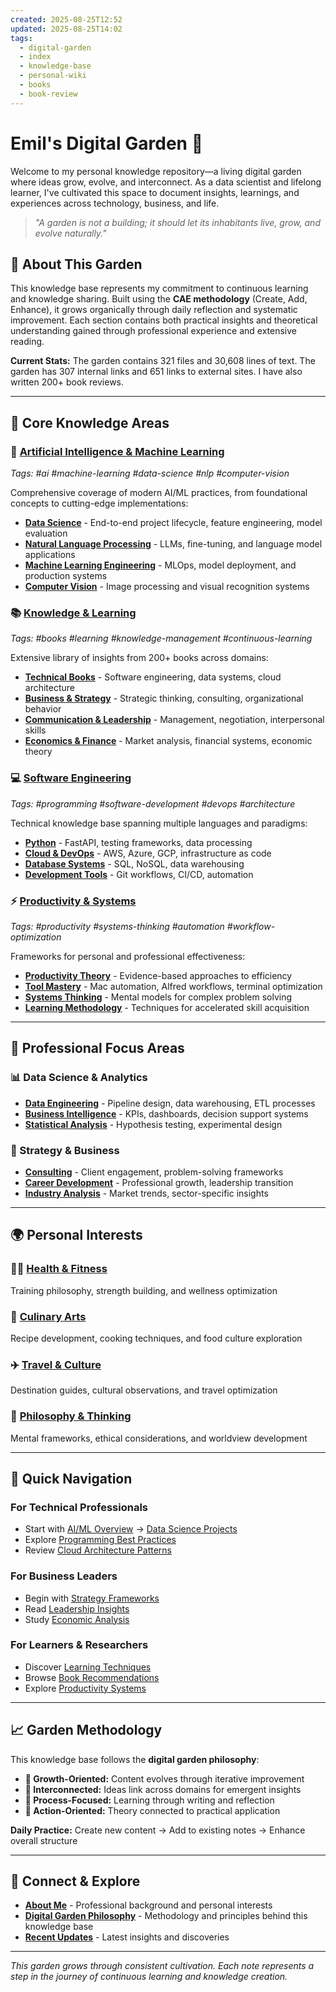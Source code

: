 ```yaml
---
created: 2025-08-25T12:52
updated: 2025-08-25T14:02
tags:
  - digital-garden
  - index
  - knowledge-base
  - personal-wiki
  - books
  - book-review
---
```


# Emil's Digital Garden 🌱

Welcome to my personal knowledge repository—a living digital garden where ideas grow, evolve, and interconnect. As a data scientist and lifelong learner, I've cultivated this space to document insights, learnings, and experiences across technology, business, and life.

> *"A garden is not a building; it should let its inhabitants live, grow, and evolve naturally."*

## 🎯 **About This Garden**

This knowledge base represents my commitment to continuous learning and knowledge sharing. Built using the **CAE methodology** (Create, Add, Enhance), it grows organically through daily reflection and systematic improvement. Each section contains both practical insights and theoretical understanding gained through professional experience and extensive reading.

**Current Stats:** The garden contains 321 files and 30,608 lines of text. The garden has 307 internal links and  651 links to external sites. I have also written 200+ book reviews.   

---

## 🧠 **Core Knowledge Areas**

### **🤖 [Artificial Intelligence & Machine Learning](AI/AI.md)**
*Tags: #ai #machine-learning #data-science #nlp #computer-vision*

Comprehensive coverage of modern AI/ML practices, from foundational concepts to cutting-edge implementations:
- **[Data Science](AI/Data%20Science/Data%20Science.md)** - End-to-end project lifecycle, feature engineering, model evaluation
- **[Natural Language Processing](AI/Language/NLP.md)** - LLMs, fine-tuning, and language model applications  
- **[Machine Learning Engineering](AI/AI.md)** - MLOps, model deployment, and production systems
- **[Computer Vision](AI/Data%20Science/Computer%20Vision.md)** - Image processing and visual recognition systems

### **📚 [Knowledge & Learning](Books/Books.md)**  
*Tags: #books #learning #knowledge-management #continuous-learning*

Extensive library of insights from 200+ books across domains:
- **[Technical Books](Books/Book%20Reviews/Programming/)** - Software engineering, data systems, cloud architecture
- **[Business & Strategy](Books/Book%20Reviews/Strategy/)** - Strategic thinking, consulting, organizational behavior
- **[Communication & Leadership](Books/Book%20Reviews/Communication/)** - Management, negotiation, interpersonal skills
- **[Economics & Finance](Books/Book%20Reviews/Economics/)** - Market analysis, financial systems, economic theory

### **💻 [Software Engineering](Programming/Programming.md)**
*Tags: #programming #software-development #devops #architecture*

Technical knowledge base spanning multiple languages and paradigms:
- **[Python](Programming/Python/Python.md)** - FastAPI, testing frameworks, data processing
- **[Cloud & DevOps](Cloud/Cloud.md)** - AWS, Azure, GCP, infrastructure as code
- **[Database Systems](Database/Database.md)** - SQL, NoSQL, data warehousing
- **[Development Tools](DevOps/DevOps.md)** - Git workflows, CI/CD, automation

### **⚡ [Productivity & Systems](Productivity/Productivity.md)**
*Tags: #productivity #systems-thinking #automation #workflow-optimization*

Frameworks for personal and professional effectiveness:
- **[Productivity Theory](Productivity/Productivity%20Theory.md)** - Evidence-based approaches to efficiency
- **[Tool Mastery](Mac/Mac.md)** - Mac automation, Alfred workflows, terminal optimization
- **[Systems Thinking](Thinking/Systems.md)** - Mental models for complex problem solving
- **[Learning Methodology](Learning/Learning.md)** - Techniques for accelerated skill acquisition

---

## 🏢 **Professional Focus Areas**

### **📊 Data Science & Analytics**
- **[Data Engineering](Data%20Engineering/Data%20Engineering.md)** - Pipeline design, data warehousing, ETL processes
- **[Business Intelligence](AI/Data%20Science/Data%20Science.md)** - KPIs, dashboards, decision support systems
- **[Statistical Analysis](Mathematics/Statistics.md)** - Hypothesis testing, experimental design

### **🎯 Strategy & Business**
- **[Consulting](Working/Consulting.md)** - Client engagement, problem-solving frameworks
- **[Career Development](Working/Career.md)** - Professional growth, leadership transition
- **[Industry Analysis](Industries/Industries.md)** - Market trends, sector-specific insights

---

## 🌍 **Personal Interests**

### **🏃‍♂️ [Health & Fitness](Exercise/Exercise.md)**
Training philosophy, strength building, and wellness optimization

### **🍳 [Culinary Arts](Food/Food.md)**  
Recipe development, cooking techniques, and food culture exploration

### **✈️ [Travel & Culture](Travel/Travel.md)**
Destination guides, cultural observations, and travel optimization

### **📖 [Philosophy & Thinking](Philosophy/Philosophy.md)**
Mental frameworks, ethical considerations, and worldview development

---

## 🚀 **Quick Navigation**

### **For Technical Professionals**
- Start with [AI/ML Overview](AI/AI.md) → [Data Science Projects](AI/Data%20Science/Data%20Science.md)
- Explore [Programming Best Practices](Programming/Programming.md)
- Review [Cloud Architecture Patterns](Cloud/Cloud.md)

### **For Business Leaders**
- Begin with [Strategy Frameworks](Books/Book%20Reviews/Strategy/)
- Read [Leadership Insights](Books/Book%20Reviews/Communication/Leadership/)
- Study [Economic Analysis](Economics/Economics.md)

### **For Learners & Researchers**
- Discover [Learning Techniques](Learning/Learning.md)
- Browse [Book Recommendations](Books/Books.md)
- Explore [Productivity Systems](Productivity/Productivity.md)

---

## 📈 **Garden Methodology**

This knowledge base follows the **digital garden philosophy**:
- **🌱 Growth-Oriented:** Content evolves through iterative improvement
- **🔗 Interconnected:** Ideas link across domains for emergent insights  
- **📝 Process-Focused:** Learning through writing and reflection
- **🚀 Action-Oriented:** Theory connected to practical application

**Daily Practice:** Create new content → Add to existing notes → Enhance overall structure

---

## 🔗 **Connect & Explore**

- **[About Me](About/About.md)** - Professional background and personal interests
- **[Digital Garden Philosophy](Personal.md)** - Methodology and principles behind this knowledge base
- **[Recent Updates](../DailyNotes/)** - Latest insights and discoveries

---

*This garden grows through consistent cultivation. Each note represents a step in the journey of continuous learning and knowledge creation.*